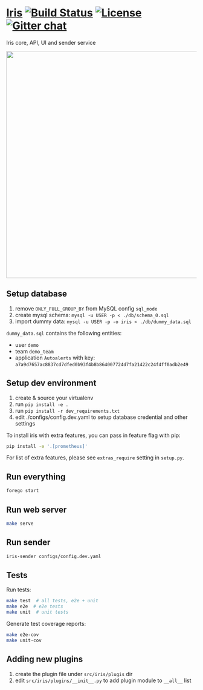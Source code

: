 [Iris](http://iris.claims) [![Build Status](https://circleci.com/gh/linkedin/iris.svg?style=shield)](https://circleci.com/gh/linkedin/iris) [![License](https://img.shields.io/badge/License-BSD%202--Clause-orange.svg)](https://opensource.org/licenses/BSD-2-Clause) [![Gitter chat](https://badges.gitter.im/irisoncall/Lobby.png)](https://gitter.im/irisoncall/Lobby)
========

Iris core, API, UI and sender service

<p align="center"><img src="https://github.com/linkedin/iris/raw/master/docs/source/_static/demo.png" width="600"></p>


Setup database
--------------

1. remove `ONLY_FULL_GROUP_BY` from MySQL config `sql_mode`
2. create mysql schema: `mysql -u USER -p < ./db/schema_0.sql`
3. import dummy data: `mysql -u USER -p -o iris < ./db/dummy_data.sql`

`dummy_data.sql` contains the following entities:
  * user `demo`
  * team `demo_team`
  * application `Autoalerts` with key: `a7a9d7657ac8837cd7dfed0b93f4b8b864007724d7fa21422c24f4ff0adb2e49`


Setup dev environment
---------------------

1. create & source your virtualenv
2. run `pip install -e .`
3. run `pip install -r dev_requirements.txt`
4. edit ./configs/config.dev.yaml to setup database credential and other settings

To install iris with extra features, you can pass in feature flag with pip:

```bash
pip install -e '.[prometheus]'
```

For list of extra features, please see `extras_require` setting in `setup.py`.


Run everything
--------------

```bash
forego start
```


Run web server
--------------

```bash
make serve
```


Run sender
---------

```bash
iris-sender configs/config.dev.yaml
```

Tests
-----

Run tests:

```bash
make test  # all tests, e2e + unit
make e2e  # e2e tests
make unit  # unit tests
```

Generate test coverage reports:

```bash
make e2e-cov
make unit-cov
```


Adding new plugins
------------------

1. create the plugin file under `src/iris/plugis` dir
2. edit `src/iris/plugins/__init__.py` to add plugin module to `__all__` list
